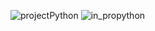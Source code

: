 ![projectPython](https://github.com/Parin15675/Project-python-2023/assets/149325918/d01d8658-9e8d-4d19-82d1-e4fa8dd74e0f)
![in_propython](https://github.com/Parin15675/Project-python-2023/assets/149325918/635b17d9-d79d-464f-af26-8a18c25dafae)
